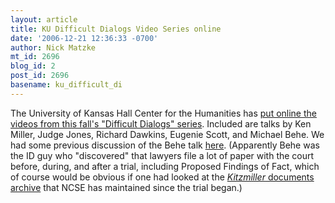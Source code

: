 ```yaml
---
layout: article
title: KU Difficult Dialogs Video Series online
date: '2006-12-21 12:36:33 -0700'
author: Nick Matzke
mt_id: 2696
blog_id: 2
post_id: 2696
basename: ku_difficult_di
---
```

The University of Kansas Hall Center for the Humanities has [put online the videos from this fall's "Difficult Dialogs" series](http://www.hallcenter.ku.edu/~hallcenter/video/).  Included are talks by Ken Miller, Judge Jones, Richard Dawkins, Eugenie Scott, and Michael Behe.  We had some previous discussion of the Behe talk [here](http://www.pandasthumb.org/archives/2006/12/behe_reveals_th.html). (Apparently Behe was the ID guy who "discovered" that lawyers file a lot of paper with the court before, during, and after a trial, including Proposed Findings of Fact, which of course would be obvious if one had looked at the [_Kitzmiller_ documents archive](http://www2.ncseweb.org/kvd/) that NCSE has maintained since the trial began.)
